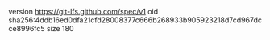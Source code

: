 version https://git-lfs.github.com/spec/v1
oid sha256:4ddb16ed0dfa21cfd28008377c666b268933b905923218d7cd967dcce8996fc5
size 180
